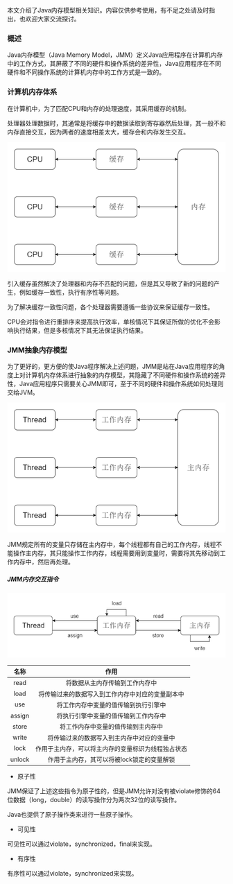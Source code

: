 本文介绍了Java内存模型相关知识。内容仅供参考使用，有不足之处请及时指出，也欢迎大家交流探讨。

### 概述

Java内存模型（Java Memory Model，JMM）定义Java应用程序在计算机内存中的工作方式，其屏蔽了不同的硬件和操作系统的差异性，Java应用程序在不同硬件和不同操作系统的计算机内存中的工作方式是一致的。

### 计算机内存体系

在计算机中，为了匹配CPU和内存的处理速度，其采用缓存的机制。

处理器处理数据时，其通常是将缓存中的数据读取到寄存器然后处理，其一般不和内存直接交互，因为两者的速度相差太大，缓存会和内存发生交互。

![计算机内存体系](./image/计算机内存体系.png)

引入缓存虽然解决了处理器和内存不匹配的问题，但是其又导致了新的问题的产生，例如缓存一致性，执行有序性等问题。

为了解决缓存一致性问题，各个处理器需要遵循一些协议来保证缓存一致性。

CPU会对指令进行重排序来提高执行效率，单核情况下其保证所做的优化不会影响执行结果，但是多核情况下其无法保证执行结果。

### JMM抽象内存模型

为了更好的，更方便的使Java程序解决上述问题，JMM是站在Java应用程序的角度上对计算机内存体系进行抽象的内存模型，其隐藏了不同硬件和操作系统的差异性，Java应用程序只需要关心JMM即可，至于不同的硬件和操作系统如何处理则交给JVM。

![Java内存模型](./image/Java内存模型.png)

JMM规定所有的变量只存储在主内存中，每个线程都有自己的工作内存，线程不能操作主内存，其只能操作工作内存，线程需要用到变量时，需要将其先移动到工作内存中，然后再处理。

##### JMM内存交互指令

![JMM内存交互指令](./image/JMM内存交互指令.png)

|名称|作用|
|:----:|:----:|
|read|将数据从主内存传输到工作内存中|
|load|将传输过来的数据写入到工作内存中对应的变量副本中|
|use|将工作内存中变量的值传输到执行引擎中|
|assign|将执行引擎中变量的值传输到工作内存中|
|store|将工作内存中变量的值传输到主内存中|
|write|将传输过来的数据写入到主内存中对应的变量中|
|lock|作用于主内存，可以将主内存的变量标识为线程独占状态|
|unlock|作用于主内存，其可以将被lock锁定的变量解锁|

* 原子性

JMM保证了上述这些指令为原子性的，但是JMM允许对没有被violate修饰的64位数据（long，double）的读写操作分为两次32位的读写操作。

Java也提供了原子操作类来进行一些原子操作。

* 可见性

可见性可以通过violate，synchronized，final来实现。

* 有序性

有序性可以通过violate，synchronized来实现。